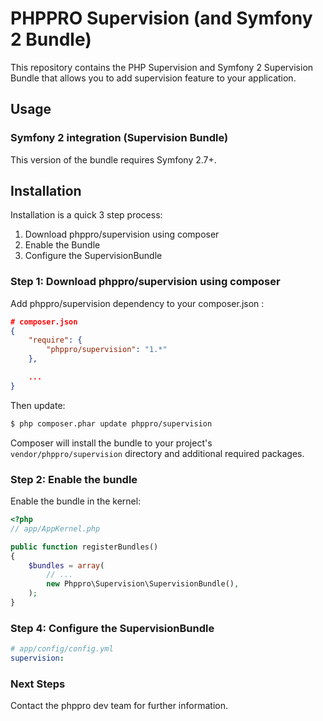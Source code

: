 # PHPPRO Supervision (and Symfony 2 Bundle)

This repository contains the PHP Supervision and Symfony 2 Supervision Bundle that allows you to add supervision feature to your application.

## Usage

### Symfony 2 integration (Supervision Bundle)

This version of the bundle requires Symfony 2.7+.

## Installation

Installation is a quick 3 step process:

1. Download phppro/supervision using composer
2. Enable the Bundle
3. Configure the SupervisionBundle

### Step 1: Download phppro/supervision using composer

Add phppro/supervision dependency to your composer.json :

```json
# composer.json
{
    "require": {
        "phppro/supervision": "1.*"
    },

    ...
}
```

Then update:

``` bash
$ php composer.phar update phppro/supervision
```

Composer will install the bundle to your project's `vendor/phppro/supervision` directory and additional required
packages.

### Step 2: Enable the bundle

Enable the bundle in the kernel:

``` php
<?php
// app/AppKernel.php

public function registerBundles()
{
    $bundles = array(
        // ...
        new Phppro\Supervision\SupervisionBundle(),
    );
}
```

### Step 4: Configure the SupervisionBundle

``` yaml
# app/config/config.yml
supervision:
```

### Next Steps

Contact the phppro dev team for further information.
